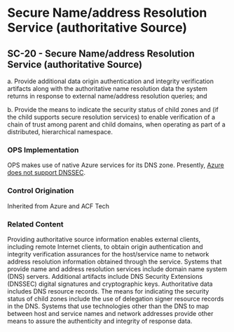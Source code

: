 # Secure Name/address Resolution Service (authoritative Source)
## SC-20 - Secure Name/address Resolution Service (authoritative Source)

a. Provide additional data origin authentication and integrity verification artifacts along with the authoritative name resolution data the system returns in response to external name/address resolution queries; and

b. Provide the means to indicate the security status of child zones and (if the child supports secure resolution services) to enable verification of a chain of trust among parent and child domains, when operating as part of a distributed, hierarchical namespace.

### OPS Implementation

OPS makes use of native Azure services for its DNS zone. Presently, [Azure does not support DNSSEC](https://learn.microsoft.com/en-us/azure/dns/dns-faq).

### Control Origination

Inherited from Azure and ACF Tech

### Related Content

Providing authoritative source information enables external clients, including remote Internet clients, to obtain origin authentication and integrity verification assurances for the host/service name to network address resolution information obtained through the service. Systems that provide name and address resolution services include domain name system (DNS) servers. Additional artifacts include DNS Security Extensions (DNSSEC) digital signatures and cryptographic keys. Authoritative data includes DNS resource records. The means for indicating the security status of child zones include the use of delegation signer resource records in the DNS. Systems that use technologies other than the DNS to map between host and service names and network addresses provide other means to assure the authenticity and integrity of response data.
